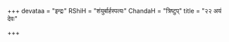 +++
devataa = "इन्द्रः"
RShiH = "शंयुर्बार्हस्पत्यः"
ChandaH = "त्रिष्टुप्"
title = "२२ अयं देवः"

+++
